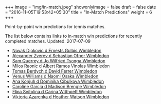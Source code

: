 +++
image = "img/in-match.jpeg"
showonlyimage = false
draft = false
date = "2016-11-05T19:53:42+05:30"
title = "In-Match Predictions"
weight = 6
+++

Point-by-point win predictions for tennis matches.

<!--more-->


The list below contains links to in-match win predictions for recently completed matches. Updated: 2017-07-09

<ul>
<li><a href="/match1/">Novak Djokovic d Ernests Gulbis Wimbledon</a></li>
<li><a href="/match2/">Alexander Zverev d Sebastian Ofner Wimbledon</a></li>
<li><a href="/match3/">Sam Querrey d Jo Wilfried Tsonga Wimbledon</a></li>
<li><a href="/match4/">Milos Raonic d Albert Ramos Vinolas Wimbledon</a></li>
<li><a href="/match5/">Tomas Berdych d David Ferrer Wimbledon</a></li>
<li><a href="/match6/">Venus Williams d Naomi Osaka Wimbledon</a></li>
<li><a href="/match7/">Ana Konjuh d Dominika Cibulkova Wimbledon</a></li>
<li><a href="/match8/">Caroline Garcia d Madison Brengle Wimbledon</a></li>
<li><a href="/match9/">Elina Svitolina d Carina Witthoeft Wimbledon</a></li>
<li><a href="/match10/">Viktoria Azarenka d Heather Watson Wimbledon</a></li>
</ul>
